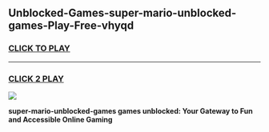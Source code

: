 
## Unblocked-Games-super-mario-unblocked-games-Play-Free-vhyqd
<h3>
<a href="https://premium76.site?title=super-mario-unblocked-games&ref=18A">CLICK TO PLAY</a></h3>
<hr>

<h3>
<a href="https://premium76.site?title=super-mario-unblocked-games&ref=18A">CLICK 2 PLAY</a>
  
</h3>

<a href="https://premium76.site?title=super-mario-unblocked-games&ref=18A"><img src="https://clearcache.store/games.png"></a>


**super-mario-unblocked-games games unblocked: Your Gateway to Fun and Accessible Online Gaming**
